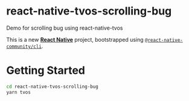 # react-native-tvos-scrolling-bug

Demo for scrolling bug using react-native-tvos

This is a new [**React Native**](https://reactnative.dev) project, bootstrapped using [`@react-native-community/cli`](https://github.com/react-native-community/cli).

# Getting Started

```bash
cd react-native-tvos-scrolling-bug
yarn tvos
```
